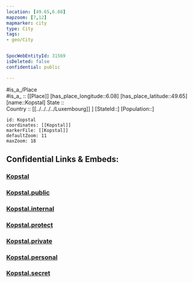 ```yaml
---
location: [49.65,6.08] 
mapzoom: [7,12] 
mapmarker: city 
type: City
tags:
- geo/City


SpocWebEntityId: 31569
isDeleted: false
confidential: public

---
```

#is_a_/Place  
#is_a_ :: [[Place]] 
[has_place_longitude::6.08] 
[has_place_latitude::49.65] 
[name::Kopstal] 
State ::  
Country :: [[../../../../Luxembourg]] ] 
[StateId::] 
[Population::] 



```leaflet
id: Kopstal
coordinates: [[Kopstal]] 
markerFile: [[Kopstal]] 
defaultZoom: 11 
maxZoom: 18
```


## Confidential Links & Embeds: 

### [Kopstal](/_Standards/Earth/Continent/Europe/Europe~West/Luxembourg/City/Kopstal.md) 

### [Kopstal.public](/_public/Earth/Continent/Europe/Europe~West/Luxembourg/City/Kopstal.public.md) 

### [Kopstal.internal](/_internal/Earth/Continent/Europe/Europe~West/Luxembourg/City/Kopstal.internal.md) 

### [Kopstal.protect](/_protect/Earth/Continent/Europe/Europe~West/Luxembourg/City/Kopstal.protect.md) 

### [Kopstal.private](/_private/Earth/Continent/Europe/Europe~West/Luxembourg/City/Kopstal.private.md) 

### [Kopstal.personal](/_personal/Earth/Continent/Europe/Europe~West/Luxembourg/City/Kopstal.personal.md) 

### [Kopstal.secret](/_secret/Earth/Continent/Europe/Europe~West/Luxembourg/City/Kopstal.secret.md)

